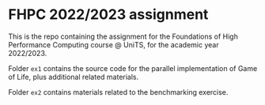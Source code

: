 # FHPC 2022/2023 assignment

This is the repo containing the assignment for the Foundations of High Performance Computing course @ UniTS, for the academic year 2022/2023.

Folder `ex1` contains the source code for the parallel implementation of Game of Life, plus additional related materials.

Folder `ex2` contains materials related to the benchmarking exercise.
